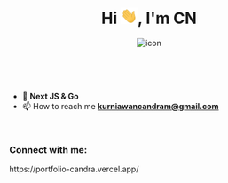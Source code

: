 
<h1 align="center">Hi <img src="https://raw.githubusercontent.com/ABSphreak/ABSphreak/master/gifs/Hi.gif" width="30px">, I'm CN</h1>
<p align="center"> 
</p>
<div align="center">
  <img src="https://techstack-generator.vercel.app/react-icon.svg" alt="icon" width="50" height="50" />
</div>

<br>



<br><br>

- 🌱 **Next JS & Go**
- 📫 How to reach me **kurniawancandram@gmail.com**
<br>
<h3 align="left">Connect with me:</h3>
<p align="left">
</a>
https://portfolio-candra.vercel.app/
</p>
<br>

